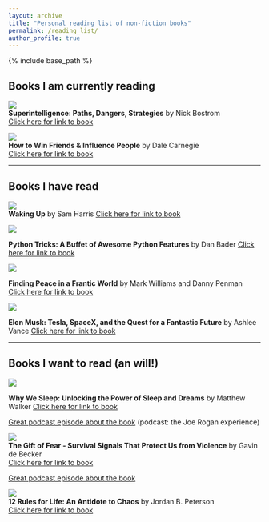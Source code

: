 ```yaml
---
layout: archive
title: "Personal reading list of non-fiction books"
permalink: /reading_list/
author_profile: true
---
```


{% include base_path %}

## Books I am currently reading

![](../images/bostrom.png)   
**Superintelligence: Paths, Dangers, Strategies** by Nick Bostrom   
[Click here for link to book](https://www.amazon.com/gp/product/0198739834/ref=as_li_qf_sp_asin_il_tl?ie=UTF8&tag=nbostrom0c-20&camp=1789&creative=9325&linkCode=as2&creativeASIN=0198739834&linkId=37a8c8afb67a781338095992bd0b4ed6) 

![](../images/carnegie.png)   
**How to Win Friends & Influence People** by Dale Carnegie   
[Click here for link to book](https://www.amazon.com/How-Win-Friends-Influence-People/dp/0671027034) 


---
## Books I have read

![](../images/waking_up.png)   
**Waking Up** by Sam Harris
[Click here for link to book](https://samharris.org/books/waking-up/)

![](../images/python_tricks.png)   
   
**Python Tricks: A Buffet of Awesome Python Features** by Dan Bader
[Click here for link to book](https://www.amazon.com/Python-Tricks-Buffet-Awesome-Features/dp/1775093301)


![](../images/mindfulness.png)   
   
**Finding Peace in a Frantic World** by Mark Williams and Danny Penman 
[Click here for link to book](https://www.amazon.com/Mindfulness-Eight-Week-Finding-Peace-Frantic-ebook/dp/B005NJ2T1G/ref=tmm_kin_swatch_0?_encoding=UTF8&qid=&sr=) 


![](../images/elon_musk.png)   
   
**Elon Musk: Tesla, SpaceX, and the Quest for a Fantastic Future** by Ashlee Vance
[Click here for link to book](https://www.amazon.com/Elon-Musk-SpaceX-Fantastic-Future/dp/006230125X)

---

## Books I want to read (an will!)

![](../images/why_we_sleep.png)   
   
**Why We Sleep: Unlocking the Power of Sleep and Dreams** by Matthew Walker
[Click here for link to book](https://www.amazon.com/Why-We-Sleep-Unlocking-Dreams/dp/1501144316)
   
[Great podcast episode about the book](http://podcastnotes.org/2018/04/29/why-we-sleep/) (podcast: the Joe Rogan experience)


![](../images/gift_of_fear.png)   
**The Gift of Fear - Survival Signals That Protect Us from Violence** by Gavin de Becker   
[Click here for link to book](https://www.amazon.com/Gift-Fear-Survival-Signals-Violence/dp/0316235024/ref=tmm_hrd_swatch_0?_encoding=UTF8&qid=&sr=)
   
[Great podcast episode about the book](https://samharris.org/podcasts/living-with-violence/)
   
   
![](../images/peterson.png)   
**12 Rules for Life: An Antidote to Chaos** by Jordan B. Peterson   
[Click here for link to book](https://www.amazon.com/12-Rules-Life-Antidote-Chaos/dp/0345816021/ref=sr_1_3?ie=UTF8&qid=1532660160&sr=8-3&keywords=jordan+peterson)   


